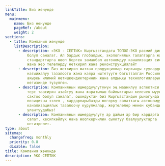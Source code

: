 ```yaml
---
linkTitle: Биз жөнүндө
menu:
  mainmenu:
    name: Биз жөнүндө
    pageRef: /about
    weight: 2
sections:
  - title: Компания жөнүндө
    listDescription:
      - description: «ЭКО - СЕПТИК» Кыргызстандагы ТОПОЛ-ЭКО расмий дилердик компаниясы
          болуп саналат. Ал бардык глобалдык, экологиялык талаптарга жана
          стандарттарга жооп берген заманбап автономдуу канализация системаларын
          жана жер төлөлөрдү жеткирип жана реконструкциялайт
      - description: Биз жеткирип жаткан продукциялар саркынды сууларды сактоого жана
          натыйжалуу тазалоого жана кайра иштетүүгө багытталган Россиянын эң
          акыркы илимий жетишкендиктеринин жана алдыңкы технологияларынын
          негизинде түзүлгөн.
      - description: Компаниянын ишмердүүлүгүнүн эң маанилүү аспектиси айлана-чөйрөгө
          терс таасирин азайтуу жана жаратылыш байлыктарын келечек муундар үчүн
          сактоо болуп саналат, ошондуктан биз Кыргызстандын рыногунда алдыңкы
          позицияны ээлеп , кардарларыбызды жогорку сапаттагы автономдуу
          канализациялык тазалоочу курулмалар, жертөлөлөр менен кубандырууну
          улантуудабыз!
      - description: Компаниянын ишмердүүлүгү ар дайым ар бир кардарга жеке мамиле,
          сапат, кесипкөйлүк жана жоопкерчилик сыяктуу баалуулуктарга
          негизделет.
type: about
sitemap:
  changefreq: monthly
  priority: 0.8
  disable: false
title: Компания жөнүндө
description: ЭКО-СЕПТИК
---
```

